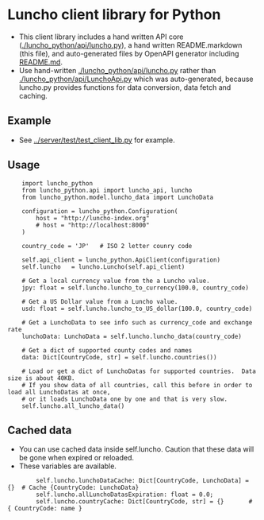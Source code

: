 # Luncho client library for Python

- This client library includes a hand written API core ([./luncho_python/api/luncho.py](./luncho_python/api/luncho.py)), a hand written
  README.markdown (this file), and auto-generated files by OpenAPI generator including [README.md](./README.md).
- Use hand-written [./luncho_python/api/luncho.py](./luncho_python/api/luncho.py) rather than
  [./luncho_python/api/LunchoApi.py](./luncho_python/api/LunchoApi.py) which was auto-generated,
  because luncho.py provides functions for data conversion, data fetch and caching.


## Example

  - See [../server/test/test_client_lib.py](../server/test/test_client_lib.py) for example.

## Usage

```
    import luncho_python
    from luncho_python.api import luncho_api, luncho
    from luncho_python.model.luncho_data import LunchoData

    configuration = luncho_python.Configuration(
        host = "http://luncho-index.org"
        # host = "http://localhost:8000"
    )

    country_code = 'JP'   # ISO 2 letter counry code

    self.api_client = luncho_python.ApiClient(configuration)
    self.luncho   = luncho.Luncho(self.api_client)

    # Get a local currency value from the a Luncho value.
    jpy: float = self.luncho.luncho_to_currency(100.0, country_code)

    # Get a US Dollar value from a Luncho value.
    usd: float = self.luncho.luncho_to_US_dollar(100.0, country_code)

    # Get a LunchoData to see info such as currency_code and exchange rate
    lunchoData: LunchoData = self.luncho.luncho_data(country_code)

    # Get a dict of supported county codes and names
    data: Dict[CountryCode, str] = self.luncho.countries())

    # Load or get a dict of LunchoDatas for supported countries.  Data size is about 40KB.
    # If you show data of all countries, call this before in order to load all LunchoDatas at once,
    # or it loads LunchoData one by one and that is very slow.
    self.luncho.all_luncho_data()
```

## Cached data

  - You can use cached data inside self.luncho. Caution that these data will be gone when expired or
    reloaded.
  - These variables are available.

```
        self.luncho.lunchoDataCache: Dict[CountryCode, LunchoData] = {}  # Cache {CountryCode: LunchoData}
        self.luncho.allLunchoDatasExpiration: float = 0.0;
        self.luncho.countryCache: Dict[CountryCode, str] = {}       # { CountryCode: name }
```
